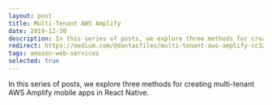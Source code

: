 ```yaml
---
layout: post
title: Multi-Tenant AWS Amplify
date: 2019-12-30
description: In this series of posts, we explore three methods for creating multi-tenant AWS Amplify mobile apps in React Native.
redirect: https://medium.com/@dantasfiles/multi-tenant-aws-amplify-cc3252c4def4
tags: amazon-web-services
selected: true
---
```


In this series of posts, we explore three methods for creating multi-tenant AWS Amplify mobile apps in React Native.
